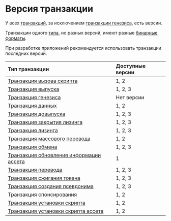 # Версия транзакции

У всех [транзакций](/ru/blockchain/transaction), за исключением [транзакции генезиса](/ru/blockchain/transaction-type/genesis-transaction), есть версии.

Транзакции одного [типа](/ru/blockchain/transaction-type), но разных версий, имеют разные [бинарные форматы](/ru/blockchain/binary-format/transaction-binary-format).

При разработке приложений рекомендуется использовать транзакции последних версий.

| Тип транзакции | Доступные версии |
| :--- | :--- |
| [Транзакция вызова скрипта](/ru/blockchain/transaction-type/invoke-script-transaction) | 1, 2 |
| [Транзакция выпуска](/ru/blockchain/transaction-type/issue-transaction) | 1, 2, 3 |
| [Транзакция генезиса](/ru/blockchain/transaction-type/genesis-transaction) | Нет версии |
| [Транзакция данных](/ru/blockchain/transaction-type/data-transaction) | 1, 2 |
| [Транзакция довыпуска](/ru/blockchain/transaction-type/reissue-transaction) | 1, 2, 3 |
| [Транзакция закрытия лизинга](/ru/blockchain/transaction-type/lease-cancel-transaction) | 1, 2, 3 |
| [Транзакция лизинга](/ru/blockchain/transaction-type/lease-transaction) | 1, 2, 3 |
| [Транзакция массового перевода](/ru/blockchain/transaction-type/mass-transfer-transaction) | 1, 2 |
| [Транзакция обмена](/ru/blockchain/transaction-type/exchange-transaction) | 1, 2, 3 |
| [Транзакция обновления информации ассета](/ru/blockchain/transaction-type/update-asset-info-transaction) | 1 |
| [Транзакция перевода](/ru/blockchain/transaction-type/transfer-transaction) | 1, 2, 3 |
| [Транзакция сжигания токена](/ru/blockchain/transaction-type/burn-transaction) | 1, 2, 3 |
| [Транзакция создания псевдонима](/ru/blockchain/transaction-type/create-alias-transaction) | 1, 2, 3 |
| Транзакция спонсирования | 1, 2 |
| [Транзакция установки скрипта](/ru/blockchain/transaction-type/set-script-transaction) | 1, 2 |
| [Транзакция установки скрипта ассета](/ru/blockchain/transaction-type/set-asset-script-transaction) | 1, 2 |
